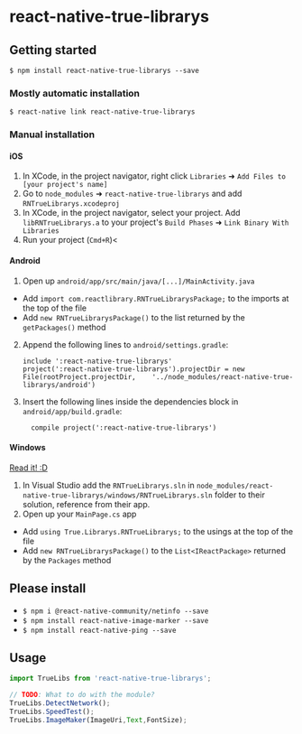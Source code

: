 
# react-native-true-librarys

## Getting started

`$ npm install react-native-true-librarys --save`

### Mostly automatic installation

`$ react-native link react-native-true-librarys`

### Manual installation


#### iOS

1. In XCode, in the project navigator, right click `Libraries` ➜ `Add Files to [your project's name]`
2. Go to `node_modules` ➜ `react-native-true-librarys` and add `RNTrueLibrarys.xcodeproj`
3. In XCode, in the project navigator, select your project. Add `libRNTrueLibrarys.a` to your project's `Build Phases` ➜ `Link Binary With Libraries`
4. Run your project (`Cmd+R`)<

#### Android

1. Open up `android/app/src/main/java/[...]/MainActivity.java`
  - Add `import com.reactlibrary.RNTrueLibrarysPackage;` to the imports at the top of the file
  - Add `new RNTrueLibrarysPackage()` to the list returned by the `getPackages()` method
2. Append the following lines to `android/settings.gradle`:
  	```
  	include ':react-native-true-librarys'
  	project(':react-native-true-librarys').projectDir = new File(rootProject.projectDir, 	'../node_modules/react-native-true-librarys/android')
  	```
3. Insert the following lines inside the dependencies block in `android/app/build.gradle`:
  	```
      compile project(':react-native-true-librarys')
  	```

#### Windows
[Read it! :D](https://github.com/ReactWindows/react-native)

1. In Visual Studio add the `RNTrueLibrarys.sln` in `node_modules/react-native-true-librarys/windows/RNTrueLibrarys.sln` folder to their solution, reference from their app.
2. Open up your `MainPage.cs` app
  - Add `using True.Librarys.RNTrueLibrarys;` to the usings at the top of the file
  - Add `new RNTrueLibrarysPackage()` to the `List<IReactPackage>` returned by the `Packages` method


## Please install

 - `$ npm i @react-native-community/netinfo --save`
 - `$ npm install react-native-image-marker --save`
 - `$ npm install react-native-ping --save`

## Usage
```javascript
import TrueLibs from 'react-native-true-librarys';

// TODO: What to do with the module?
TrueLibs.DetectNetwork();
TrueLibs.SpeedTest();
TrueLibs.ImageMaker(ImageUri,Text,FontSize);
```
  